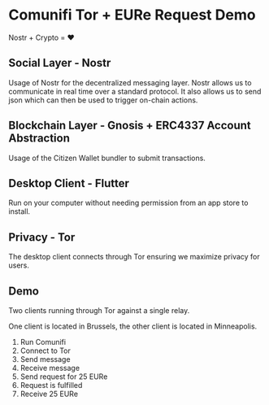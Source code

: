 # Comunifi Tor + EURe Request Demo

Nostr + Crypto = ❤️

## Social Layer - Nostr

Usage of Nostr for the decentralized messaging layer. Nostr allows us to communicate in real time over a standard protocol. It also allows us to send json which can then be used to trigger on-chain actions.

## Blockchain Layer - Gnosis + ERC4337 Account Abstraction

Usage of the Citizen Wallet bundler to submit transactions.

## Desktop Client - Flutter

Run on your computer without needing permission from an app store to install.

## Privacy - Tor

The desktop client connects through Tor ensuring we maximize privacy for users.

## Demo
Two clients running through Tor against a single relay.

One client is located in Brussels, the other client is located in Minneapolis.

1. Run Comunifi
2. Connect to Tor
3. Send message
4. Receive message
5. Send request for 25 EURe
6. Request is fulfilled
7. Receive 25 EURe
